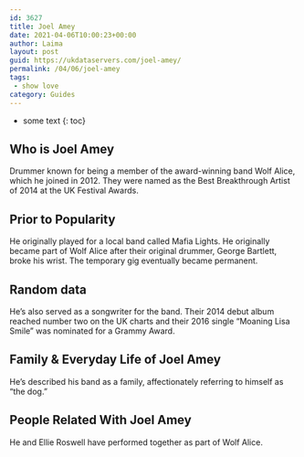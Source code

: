 ```yaml
---
id: 3627
title: Joel Amey
date: 2021-04-06T10:00:23+00:00
author: Laima
layout: post
guid: https://ukdataservers.com/joel-amey/
permalink: /04/06/joel-amey
tags:
 - show love
category: Guides
---
```


* some text
{: toc}


## Who is Joel Amey
                  
                  
                  
Drummer known for being a member of the award-winning band Wolf Alice, which he joined in 2012. They were named as the Best Breakthrough Artist of 2014 at the UK Festival Awards.
                  
              
            
              
            
                
                
                
## Prior to Popularity
                  
                  
                  
He originally played for a local band called Mafia Lights. He originally became part of Wolf Alice after their original drummer, George Bartlett, broke his wrist. The temporary gig eventually became permanent.
                  
              
            
              
            
                
                
                
## Random data
                  
                  
                  
He&#8217;s also served as a songwriter for the band. Their 2014 debut album reached number two on the UK charts and their 2016 single &#8220;Moaning Lisa Smile&#8221; was nominated for a Grammy Award.
                  
              
            
              
            
                
                
                
## Family & Everyday Life of Joel Amey
                  
                  
                  
He&#8217;s described his band as a family, affectionately referring to himself as &#8220;the dog.&#8221;
                  
              
            
              
            
                
                
                
## People Related With Joel Amey
                  
                  
                  
He and Ellie Roswell have performed together as part of Wolf Alice.
                  
              
            
              
            
                
              
            
              
              
            
            
              
            
          
          
          